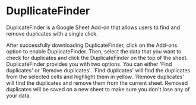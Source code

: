 # DupllicateFinder
DuplicateFinder is a Google Sheet Add-on that allows users to find and remove duplicates with a single click.

After successfully downloading DuplicateFinder, click on the Add-ons option to enable DuplicateFinder. Then, select the data that you want to check for duplicates and click the DuplicateFinder on the top of the sheet. DuplicateFinder provides you with two options. You can either 'Find duplicates' or 'Remove duplicates'. 'Find duplicates' will find the duplicates from the selected cells and highlight them in yellow. 'Remove duplicates' will find the duplicates and remove them from the current sheet. Removed duplicates will be saved on a new sheet to make sure you don't lose any of your data.
